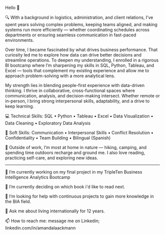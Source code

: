 Hello 👋

<!--
**amandalaackmann/amandalaackmann** is a ✨ _special_ ✨ repository because its `README.md` (this file) appears on your GitHub profile.
-->
🔍 With a background in logistics, administration, and client relations, I’ve spent years solving complex problems, keeping teams aligned, and making systems run more efficiently — whether coordinating schedules across departments or ensuring seamless communication in fast-paced environments.

Over time, I became fascinated by what drives business performance. That curiosity led me to explore how data can drive better decisions and streamline operations. To deepen my understanding, I enrolled in a rigorous BI bootcamp where I’m sharpening my skills in SQL, Python, Tableau, and Excel — tools that complement my existing experience and allow me to approach problem-solving with a more analytical lens.

My strength lies in blending people-first experience with data-driven thinking. I thrive in collaborative, cross-functional spaces where communication, analysis, and decision-making intersect. Whether remote or in-person, I bring strong interpersonal skills, adaptability, and a drive to keep learning.

💻 Technical Skills:
SQL • Python • Tableau • Excel • Data Visualization • Data Cleaning • Exploratory Data Analysis

🤝 Soft Skills:
Communication • Interpersonal Skills • Conflict Resolution • Confidentiality • Team Building • Bilingual (Spanish)

🌿 Outside of work, I’m most at home in nature — hiking, camping, and spending time outdoors recharge and ground me. I also love reading, practicing self-care, and exploring new ideas.

----------
🔭 I’m currently working on my final project in my TripleTen Business Intelligence Analytics Bootcamp

🌱 I’m currently deciding on which book i'd like to read next.

🤔 I’m looking for help with continuous projects to gain more knowledge in the BIA field.

💬 Ask me about living internationally for 12 years.

📫 How to reach me: message me on Linkedin; linkedin.com/in/amandalaackmann
